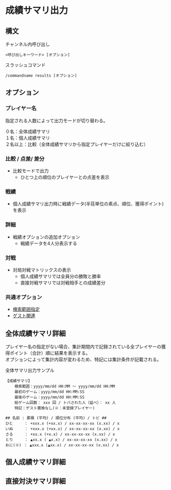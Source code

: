 # 成績サマリ出力

## 構文

チャンネル内呼び出し
```
<呼び出しキーワード> [オプション]
```
スラッシュコマンド
```
/commandname results [オプション]
```

## オプション

### プレイヤー名
指定される人数によって出力モードが切り替わる。

０名：全体成績サマリ  
１名：個人成績サマリ  
２名以上：比較（全体成績サマリから指定プレイヤーだけに絞り込む）

### 比較 / 点差/ 差分

- 比較モードで出力
  - ひとつ上の順位のプレイヤーとの点差を表示

### 戦績

- 個人成績サマリ出力時に戦績データ(半荘単位の素点、順位、獲得ポイント)を表示

### 詳細

- 戦績オプションの追加オプション
  - 戦績データを4人分表示する

### 対戦

- 対局対戦マトリックスの表示
  - 個人成績サマリでは全員分の勝敗と勝率
  - 直接対戦サマリでは対戦相手との成績差分


### 共通オプション

- [検索範囲指定](argument_keyword.md#検索範囲指定)
- [ゲスト関連](argument_keyword.md#ゲストの成績の取り扱いに関するオプション)

## 全体成績サマリ詳細

プレイヤー名の指定がない場合、集計期間内で記録されている全プレイヤーの獲得ポイント（合計）順に結果を表示する。  
オプションによって集計内容が変わるため、特記には集計条件が記載される。

全体サマリ出力サンプル
```
【成績サマリ】
    検索範囲：yyyy/mm/dd HH:MM ～ yyyy/mm/dd HH:MM
    最初のゲーム：yyyy/mm/dd HH:MM:SS
    最後のゲーム：yyyy/mm/dd HH:MM:SS
    総ゲーム回数： xxx 回 / トバされた人（延べ）： xx 人
    特記：ゲスト置換なし(※：未登録プレイヤー)

## 名前 : 累積 (平均) / 順位分布 (平均) / トビ ##
ひと     ： +xxx.x (+xx.x) / xx-xx-xx-xx (x.xx) / x
いぬ     ： +xxx.x (+xx.x) / xx-xx-xx-xx (x.xx) / x
さる     ： +xx.x (+x.x) / xx-xx-xx-xx (x.xx) / x
とり     ： ▲xx.x ( ▲x.x) / xx-xx-xx-xx (x.xx) / x
おに(※) ： ▲xxx.x (▲xx.x) / xx-xx-xx-xx (x.xx) / x
```

## 個人成績サマリ詳細

## 直接対決サマリ詳細
